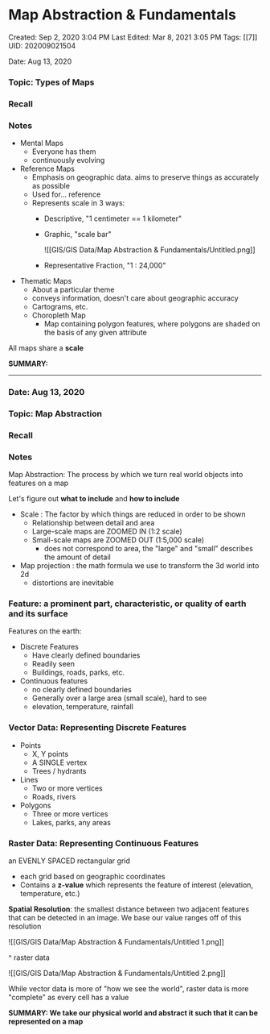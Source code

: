 # Map Abstraction & Fundamentals

Created: Sep 2, 2020 3:04 PM
Last Edited: Mar 8, 2021 3:05 PM
Tags: [[7]]
UID: 202009021504

Date: Aug 13, 2020 

### Topic: Types of Maps

### Recall

### Notes

- Mental Maps
    - Everyone has them
    - continuously evolving
- Reference Maps
    - Emphasis on geographic data. aims to preserve things as accurately as possible
    - Used for... reference
    - Represents scale in 3 ways:
        - Descriptive, "1 centimeter == 1 kilometer"
        - Graphic, "scale bar"

            ![[GIS/GIS Data/Map Abstraction & Fundamentals/Untitled.png]]

        - Representative Fraction, "1 : 24,000"
- Thematic Maps
    - About a particular theme
    - conveys information, doesn't care about geographic accuracy
    - Cartograms, etc.
    - Choropleth Map
        - Map containing polygon features, where polygons are shaded on the basis of any given attribute

All maps share a **scale**

**SUMMARY:**

---

### Date: Aug 13, 2020

### Topic: Map Abstraction

### Recall

### Notes

Map Abstraction: The process by which we turn real world objects into features on a map

Let's figure out **what to include** and **how to include**

- Scale : The factor by which things are reduced in order to be shown
    - Relationship between detail and area
    - Large-scale maps are ZOOMED IN (1:2 scale)
    - Small-scale maps are ZOOMED OUT (1:5,000 scale)
        - does not correspond to area, the "large" and "small" describes the amount of detail
- Map projection : the math formula we use to transform the 3d world into 2d
    - distortions are inevitable

### Feature: a prominent part, characteristic, or quality of earth and its surface

Features on the earth:

- Discrete Features
    - Have clearly defined boundaries
    - Readily seen
    - Buildings, roads, parks, etc.
- Continuous features
    - no clearly defined boundaries
    - Generally over a large area (small scale), hard to see
    - elevation, temperature, rainfall

### Vector Data: Representing Discrete Features

- Points
    - X, Y points
    - A SINGLE vertex
    - Trees / hydrants
- Lines
    - Two or more vertices
    - Roads, rivers
- Polygons
    - Three or more vertices
    - Lakes, parks, any areas

### Raster Data: Representing Continuous Features

an EVENLY SPACED rectangular grid

- each grid based on geographic coordinates
- Contains a **z-value** which represents the feature of interest (elevation, temperature, etc.)

**Spatial Resolution**: the smallest distance between two adjacent features that can be detected in an image. We base our value ranges off of this resolution

![[GIS/GIS Data/Map Abstraction & Fundamentals/Untitled 1.png]]

^ raster data

![[GIS/GIS Data/Map Abstraction & Fundamentals/Untitled 2.png]]

While vector data is more of "how we see the world", raster data is more "complete" as every cell has a value

**SUMMARY: We take our physical world and abstract it such that it can be represented on a map**